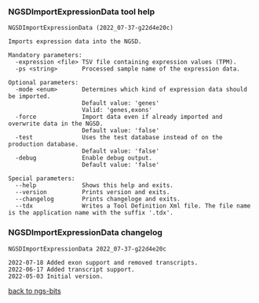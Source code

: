 ### NGSDImportExpressionData tool help
	NGSDImportExpressionData (2022_07-37-g22d4e20c)
	
	Imports expression data into the NGSD.
	
	Mandatory parameters:
	  -expression <file> TSV file containing expression values (TPM).
	  -ps <string>       Processed sample name of the expression data.
	
	Optional parameters:
	  -mode <enum>       Determines which kind of expression data should be imported.
	                     Default value: 'genes'
	                     Valid: 'genes,exons'
	  -force             Import data even if already imported and overwrite data in the NGSD.
	                     Default value: 'false'
	  -test              Uses the test database instead of on the production database.
	                     Default value: 'false'
	  -debug             Enable debug output.
	                     Default value: 'false'
	
	Special parameters:
	  --help             Shows this help and exits.
	  --version          Prints version and exits.
	  --changelog        Prints changeloge and exits.
	  --tdx              Writes a Tool Definition Xml file. The file name is the application name with the suffix '.tdx'.
	
### NGSDImportExpressionData changelog
	NGSDImportExpressionData 2022_07-37-g22d4e20c
	
	2022-07-18 Added exon support and removed transcripts.
	2022-06-17 Added transcript support.
	2022-05-03 Initial version.
[back to ngs-bits](https://github.com/imgag/ngs-bits)